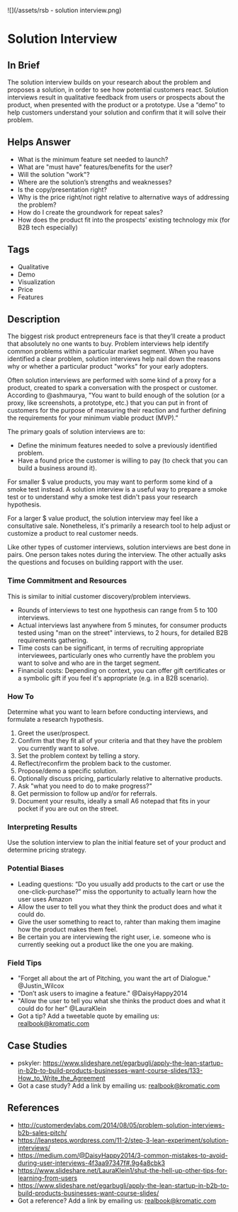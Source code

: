 ![](/assets/rsb - solution interview.png)
# Solution Interview

## In Brief

The solution interview builds on your research about the problem and proposes a solution, in order to see how potential customers react. Solution interviews result in qualitative feedback from users or prospects about the product, when presented with the product or a prototype. Use a “demo” to help customers understand your solution and confirm that it will solve their problem. 

## Helps Answer
 * What is the minimum feature set needed to launch?
 * What are "must have" features/benefits for the user?
 * Will the solution "work"?
 * Where are the solution’s strengths and weaknesses?
 * Is the copy/presentation right?
 * Why is the price right/not right relative to alternative ways of addressing the problem?
 * How do I create the groundwork for repeat sales?
 * How does the product fit into the prospects' existing technology mix (for B2B tech especially)

## Tags
 * Qualitative
 * Demo
 * Visualization
 * Price
 * Features

## Description

The biggest risk product entrepreneurs face is that they’ll create a product that absolutely no one wants to buy. Problem interviews help identify common problems within a particular market segment. When you have identified a clear problem, solution interviews help nail down the reasons why or whether a particular product "works" for your early adopters. 

Often solution interviews are performed with some kind of a proxy for a product, created to spark a conversation with the prospect or customer. According to @ashmaurya, "You want to build enough of the solution (or a proxy, like screenshots, a prototype, etc.) that you can put in front of customers for the purpose of measuring their reaction and further defining the requirements for your minimum viable product (MVP).” 

The primary goals of solution interviews are to:

* Define the minimum features needed to solve a previously identified problem.
* Have a found price the customer is willing to pay (to check that you can build a business around it).

For smaller $ value products, you may want to perform some kind of a smoke test instead. A solution interview is a useful way to prepare a smoke test or to understand why a smoke test didn't pass your research hypothesis. 

For a larger $ value product, the solution interview may feel like a consultative sale. Nonetheless, it's primarily a research tool to help adjust or customize a product to real customer needs. 

Like other types of customer interviews, solution interviews are best done in pairs. One person takes notes during the interview. The other actually asks the questions and focuses on building rapport with the user. 

### Time Commitment and Resources

This is similar to initial customer discovery/problem interviews. 
 * Rounds of interviews to test one hypothesis can range from 5 to 100 interviews. 
 * Actual interviews last anywhere from 5 minutes, for consumer products tested using "man on the street" interviews, to 2 hours, for detailed B2B requirements gathering. 
 * Time costs can be significant, in terms of recruiting appropriate interviewees, particularly ones who currently have the problem you want to solve and who are in the target segment.
 * Financial costs: Depending on context, you can offer gift certificates or a symbolic gift if you feel it's appropriate (e.g. in a B2B scenario).

### How To

Determine what you want to learn before conducting interviews, and formulate a research hypothesis. 

1. Greet the user/prospect.
2. Confirm that they fit all of your criteria and that they have the problem you currently want to solve.
3. Set the problem context by telling a story.
4. Reflect/reconfirm the problem back to the customer.
5. Propose/demo a specific solution.
6. Optionally discuss pricing, particularly relative to alternative products.
7. Ask "what you need to do to make progress?"
8. Get permission to follow up and/or for referrals.
9. Document your results, ideally a small A6 notepad that fits in your pocket if you are out on the street.

### Interpreting Results

Use the solution interview to plan the initial feature set of your product and determine pricing strategy. 

### Potential Biases
 * Leading questions: “Do you usually add products to the cart or use the one-click-purchase?” miss the opportunity to actually learn how the user uses Amazon
 * Allow the user to tell you what they think the product does and what it could do. 
 * Give the user something to react to, rahter than making them imagine how the product makes them feel.
 * Be certain you are interviewing the right user, i.e. someone who is currently seeking out a product like the one you are making. 

### Field Tips
* "Forget all about the art of Pitching, you want the art of Dialogue." @Justin_Wilcox
* "Don’t ask users to imagine a feature." @DaisyHappy2014
* "Allow the user to tell you what she thinks the product does and what it could do for her" @LauraKlein
* Got a tip? Add a tweetable quote by emailing us: [realbook@kromatic.com](mailto:realbook@kromatic.com)
  
## Case Studies
* pskyler: https://www.slideshare.net/egarbugli/apply-the-lean-startup-in-b2b-to-build-products-businesses-want-course-slides/133-How_to_Write_the_Agreement
* Got a case study? Add a link by emailing us: [realbook@kromatic.com](mailto:realbook@kromatic.com) 
  
## References
* http://customerdevlabs.com/2014/08/05/problem-solution-interviews-b2b-sales-pitch/
* https://leansteps.wordpress.com/11-2/step-3-lean-experiment/solution-interviews/
* https://medium.com/@DaisyHappy2014/3-common-mistakes-to-avoid-during-user-interviews-4f3aa97347f#.9g4a8cbk3
* https://www.slideshare.net/LauraKlein1/shut-the-hell-up-other-tips-for-learning-from-users
* https://www.slideshare.net/egarbugli/apply-the-lean-startup-in-b2b-to-build-products-businesses-want-course-slides/
* Got a reference? Add a link by emailing us: [realbook@kromatic.com](realbook@kromatic.com)